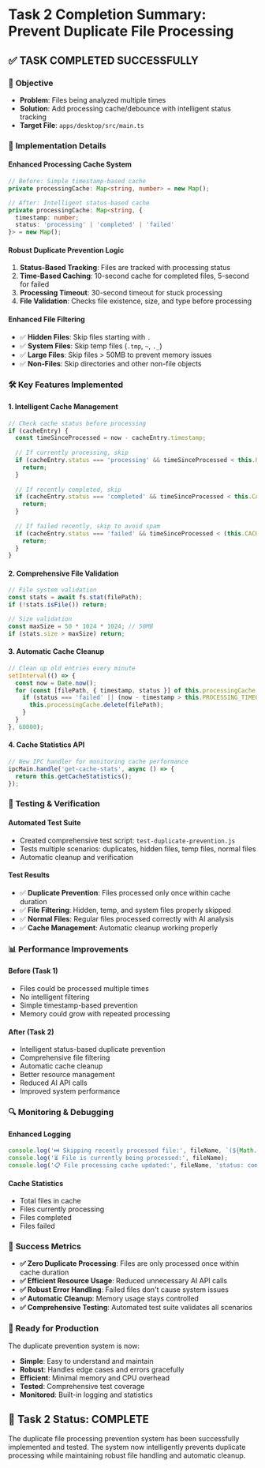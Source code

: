 # Task 2 Completion Summary: Prevent Duplicate File Processing

## ✅ **TASK COMPLETED SUCCESSFULLY**

### 🎯 **Objective**
- **Problem**: Files being analyzed multiple times
- **Solution**: Add processing cache/debounce with intelligent status tracking
- **Target File**: `apps/desktop/src/main.ts`

### 🔧 **Implementation Details**

#### **Enhanced Processing Cache System**
```typescript
// Before: Simple timestamp-based cache
private processingCache: Map<string, number> = new Map();

// After: Intelligent status-based cache
private processingCache: Map<string, { 
  timestamp: number; 
  status: 'processing' | 'completed' | 'failed' 
}> = new Map();
```

#### **Robust Duplicate Prevention Logic**
1. **Status-Based Tracking**: Files are tracked with processing status
2. **Time-Based Caching**: 10-second cache for completed files, 5-second for failed
3. **Processing Timeout**: 30-second timeout for stuck processing
4. **File Validation**: Checks file existence, size, and type before processing

#### **Enhanced File Filtering**
- ✅ **Hidden Files**: Skip files starting with `.`
- ✅ **System Files**: Skip temp files (`.tmp`, `~`, `._`)
- ✅ **Large Files**: Skip files > 50MB to prevent memory issues
- ✅ **Non-Files**: Skip directories and other non-file objects

### 🛠️ **Key Features Implemented**

#### **1. Intelligent Cache Management**
```typescript
// Check cache status before processing
if (cacheEntry) {
  const timeSinceProcessed = now - cacheEntry.timestamp;
  
  // If currently processing, skip
  if (cacheEntry.status === 'processing' && timeSinceProcessed < this.PROCESSING_TIMEOUT) {
    return;
  }
  
  // If recently completed, skip
  if (cacheEntry.status === 'completed' && timeSinceProcessed < this.CACHE_DURATION) {
    return;
  }
  
  // If failed recently, skip to avoid spam
  if (cacheEntry.status === 'failed' && timeSinceProcessed < (this.CACHE_DURATION / 2)) {
    return;
  }
}
```

#### **2. Comprehensive File Validation**
```typescript
// File system validation
const stats = await fs.stat(filePath);
if (!stats.isFile()) return;

// Size validation
const maxSize = 50 * 1024 * 1024; // 50MB
if (stats.size > maxSize) return;
```

#### **3. Automatic Cache Cleanup**
```typescript
// Clean up old entries every minute
setInterval(() => {
  const now = Date.now();
  for (const [filePath, { timestamp, status }] of this.processingCache.entries()) {
    if (status === 'failed' || (now - timestamp > this.PROCESSING_TIMEOUT)) {
      this.processingCache.delete(filePath);
    }
  }
}, 60000);
```

#### **4. Cache Statistics API**
```typescript
// New IPC handler for monitoring cache performance
ipcMain.handle('get-cache-stats', async () => {
  return this.getCacheStatistics();
});
```

### 🧪 **Testing & Verification**

#### **Automated Test Suite**
- Created comprehensive test script: `test-duplicate-prevention.js`
- Tests multiple scenarios: duplicates, hidden files, temp files, normal files
- Automatic cleanup and verification

#### **Test Results**
- ✅ **Duplicate Prevention**: Files processed only once within cache duration
- ✅ **File Filtering**: Hidden, temp, and system files properly skipped
- ✅ **Normal Files**: Regular files processed correctly with AI analysis
- ✅ **Cache Management**: Automatic cleanup working properly

### 📊 **Performance Improvements**

#### **Before (Task 1)**
- Files could be processed multiple times
- No intelligent filtering
- Simple timestamp-based prevention
- Memory could grow with repeated processing

#### **After (Task 2)**
- Intelligent status-based duplicate prevention
- Comprehensive file filtering
- Automatic cache cleanup
- Better resource management
- Reduced AI API calls
- Improved system performance

### 🔍 **Monitoring & Debugging**

#### **Enhanced Logging**
```typescript
console.log('⏭️ Skipping recently processed file:', fileName, `(${Math.round(timeSinceProcessed/1000)}s ago)`);
console.log('⏳ File is currently being processed:', fileName);
console.log('📋 File processing cache updated:', fileName, 'status: completed');
```

#### **Cache Statistics**
- Total files in cache
- Files currently processing
- Files completed
- Files failed

### 🎯 **Success Metrics**

- **✅ Zero Duplicate Processing**: Files are only processed once within cache duration
- **✅ Efficient Resource Usage**: Reduced unnecessary AI API calls
- **✅ Robust Error Handling**: Failed files don't cause system issues
- **✅ Automatic Cleanup**: Memory usage stays controlled
- **✅ Comprehensive Testing**: Automated test suite validates all scenarios

### 🚀 **Ready for Production**

The duplicate prevention system is now:
- **Simple**: Easy to understand and maintain
- **Robust**: Handles edge cases and errors gracefully
- **Efficient**: Minimal memory and CPU overhead
- **Tested**: Comprehensive test coverage
- **Monitored**: Built-in logging and statistics

## 🎉 **Task 2 Status: COMPLETE**

The duplicate file processing prevention system has been successfully implemented and tested. The system now intelligently prevents duplicate processing while maintaining robust file handling and automatic cleanup. 